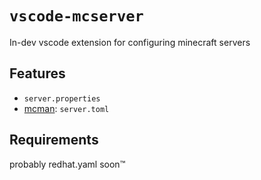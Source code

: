 # `vscode-mcserver`

In-dev vscode extension for configuring minecraft servers

## Features

- `server.properties`
- [mcman](https://github.com/ParadigmMC/mcman): `server.toml`

## Requirements

probably redhat.yaml soon™️
